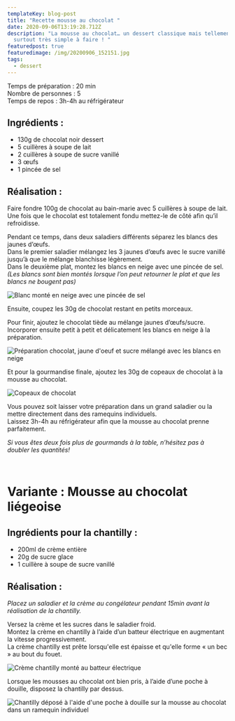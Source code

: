```yaml
---
templateKey: blog-post
title: "Recette mousse au chocolat "
date: 2020-09-06T13:19:28.712Z
description: "La mousse au chocolat… un dessert classique mais tellement bon et
  surtout très simple à faire ! "
featuredpost: true
featuredimage: /img/20200906_152151.jpg
tags:
  - dessert
---
```

Temps de préparation : 20 min\
Nombre de personnes : 5\
Temps de repos : 3h-4h au réfrigérateur

## Ingrédients :

* 130g de chocolat noir dessert
* 5 cuillères à soupe de lait
* 2 cuillères à soupe de sucre vanillé
* 3 œufs
* 1 pincée de sel

## Réalisation :

Faire fondre 100g de chocolat au bain-marie avec 5 cuillères à soupe de lait. \
Une fois que le chocolat est totalement fondu mettez-le de côté afin qu’il refroidisse.

Pendant ce temps, dans deux saladiers différents séparez les blancs des jaunes d’œufs.\
Dans le premier saladier mélangez les 3 jaunes d’œufs avec le sucre vanillé jusqu’à que le mélange blanchisse légèrement.\
Dans le deuxième plat, montez les blancs en neige avec une pincée de sel.\
*(Les blancs sont bien montés lorsque l’on peut retourner le plat et que les blancs ne bougent pas)*

![Blanc monté en neige avec une pincée de sel ](/img/ben-new-d-1-.jpg "Blanc monté en neige")

Ensuite, coupez les 30g de chocolat restant en petits morceaux.

Pour finir, ajoutez le chocolat tiède au mélange jaunes d’œufs/sucre. \
Incorporer ensuite petit à petit et délicatement les blancs en neige à la préparation.

![Préparation chocolat, jaune d'oeuf et sucre mélangé avec les blancs en neige](/img/newddd.jpg "Préparation mousse au chocolat ")

Et pour la gourmandise finale, ajoutez les 30g de copeaux de chocolat à la mousse au chocolat.

![Copeaux de chocolat ](/img/chocolat-new-d.jpg "Copeaux de chocolat ")

Vous pouvez soit laisser votre préparation dans un grand saladier ou la mettre directement dans des ramequins individuels.\
Laissez 3h-4h au réfrigérateur afin que la mousse au chocolat prenne parfaitement.

*Si vous êtes deux fois plus de gourmands à la table, n’hésitez pas à doubler les quantités!*

*</br>*

# Variante : Mousse au chocolat liégeoise

## Ingrédients pour la chantilly :

* 200ml de crème entière
* 20g de sucre glace
* 1 cuillère à soupe de sucre vanillé

## Réalisation :

*Placez un saladier et la crème au congélateur pendant 15min avant la réalisation de la chantilly.*

Versez la crème et les sucres dans le saladier froid.\
Montez la crème en chantilly à l’aide d’un batteur électrique en augmentant la vitesse progressivement.\
La crème chantilly est prête lorsqu'elle est épaisse et qu'elle forme « un bec » au bout du fouet.

![Crème chantilly monté au batteur électrique](/img/creme-chantilly.jpg "Crème chantilly ")

Lorsque les mousses au chocolat ont bien pris, à l’aide d’une poche à douille, disposez la chantilly par dessus.  

![Chantilly déposé à l'aide d'une poche à douille sur la mousse au chocolat dans un ramequin individuel ](/img/mousse-au-chocolat-chantilly.jpg "Mousse au chocolat liégeoise")